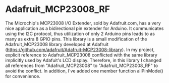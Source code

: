 # Adafruit_MCP23008_RF
The Microchip's MCP23008 I/O Extender, sold by Adafruit.com, has a very nice application as a bidirectional
pin extender for Arduino. It communicates using the I2C protocol, thus utilization of only 2 Arduino pins 
leads to as many as extra 8 GPIO pins. This library is a small modification of the Adafruit_MCP23008 library 
developed at Adafruit (https://github.com/adafruit/Adafruit-MCP23008-library). In my project, explicit reference to 
Adafruit_MCP23008 conflicted with the same library implicitly used by Adafuit's LCD display. Therefore, in this 
library I changed all references from "Adafruit_MCP23008" to "Adafruit_MCP23008_RF" to avoid the conflict. 
In addition, I've added one member function allPinMode() for convenience.
